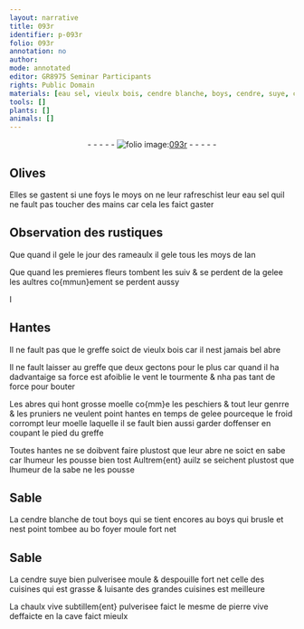 ```yaml
---
layout: narrative
title: 093r
identifier: p-093r
folio: 093r
annotation: no
author:
mode: annotated
editor: GR8975 Seminar Participants
rights: Public Domain
materials: [eau sel, vieulx bois, cendre blanche, boys, cendre, suye, chaulx vive, pierre vive]
tools: []
plants: []
animals: []
---
```


<div class="folio" align="center">- - - - - <a href="http://gallica.bnf.fr/ark:/12148/btv1b10500001g/f191.image" target="_blank"><img src="https://cu-mkp.github.io/2017-workshop-edition/assets/photo-icon.png" alt="folio image: " style="display:inline-block; margin-bottom:-3px;"/>093r</a> - - - - - </div>    

## Olives

 
Elles se gastent si une foys le moys on ne leur rafreschist leur <span class="m">eau sel</span> quil ne fault pas toucher des mains car cela les faict gaster
    

## Observation des <span class="pro">rustiques</span>

 
Que quand il gele le jour des rameaulx il gele tous les moys de lan
 
Que quand les premieres fleurs tombent les suiv & se perdent de la gelee les aultres co{mmun}ement se perdent aussy
    
I
 

## Hantes

 
Il ne fault pas que le greffe soict de <span class="m">vieulx bois</span> car il nest jamais bel abre
 
Il ne fault laisser au greffe que deux gectons pour le plus car quand il ha dadvantaige sa force est afoiblie le vent le tourmente & nha pas tant de force pour bouter
 
Les abres qui hont grosse moelle co{mm}e les peschiers & tout leur genrre & les pruniers ne veulent point hantes en temps de gelee pourceque le froid corrompt leur moelle laquelle il se fault bien aussi garder doffenser en coupant le pied du greffe
 
Toutes hantes ne se doibvent faire plustost que leur abre ne soict en sabe car lhumeur les pousse bien tost Aultrem{ent} auilz se seichent plustost que lhumeur de la sabe ne les pousse
    

## Sable

 
La <span class="m">cendre blanche</span> de tout <span class="m">boys</span> qui se tient encores au <span class="m">boys</span> qui brusle et nest point tombee au bo foyer moule fort net
    

## Sable

 
La <span class="m">cendre</span> <span class="m">suye</span> bien pulverisee moule & despouille fort net celle des cuisines qui est grasse & luisante des grandes cuisines est meilleure
 
La <span class="m">chaulx vive</span> subtillem{ent} pulverisee faict le mesme de <span class="m">pierre vive</span> deffaicte en la cave faict mieulx
 